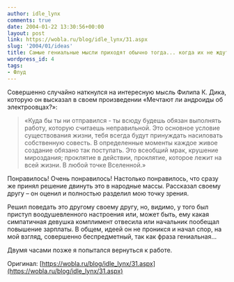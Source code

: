 ```yaml
---
author: idle_lynx
comments: true
date: 2004-01-22 13:30:56+00:00
layout: post
link: https://wobla.ru/blog/idle_lynx/31.aspx
slug: '2004/01/ideas'
title: Самые гениальные мысли приходят обычно тогда... когда их не ждут
wordpress_id: 4
tags:
- Флуд
---
```


Совершенно случайно наткнулся на интересную мысль Филипа К. Дика, которую он высказал в своем произведении «Мечтают ли андроиды об электроовцах?»:

> «Куда бы ты ни отправился - ты всюду будешь обязан выполнять работу, которую считаешь неправильной. Это основное условие существования жизни, тебя всегда будут принуждать насиловать собственную совесть. В определенные моменты каждое живое создание обязано так поступать. Это всеобщий мрак, крушение мироздания; проклятие в действии, проклятие, которое лежит на всей жизни. В любой точке Вселенной.»

Понравилось! Очень понравилось! Настолько понравилось, что сразу же принял решение двинуть это в народные массы. Рассказал своему другу – он оценил и полностью разделил мою точку зрения.

Решил поведать это другому своему другу, но, видимо, у того был приступ воодушевленного настроения или, может быть, ему какая симпатичная девушка комплимент отвесила или начальник пообещал повышение зарплаты. В общем, идеей он не проникся и начал спор, на мой взгляд, совершенно беспредметный, так как фраза гениальная...

Двумя часами позже я попытался вернуться к работе.

Оригинал: [https://wobla.ru/blog/idle_lynx/31.aspx](https://wobla.ru/blog/idle_lynx/31.aspx)
